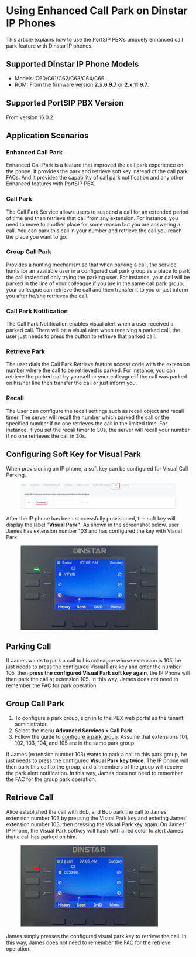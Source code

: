 # Using Enhanced Call Park on Dinstar IP Phones

This article explains how to use the PortSIP PBX’s uniquely enhanced call park feature with Dinstar IP phones.

## Supported Dinstar IP Phone Models

* Models: C60/C61/C62/C63/C64/C66&#x20;
* ROM: From the firmware version **2.x.6.9.7** or **2.x.11.9.7**.

## Supported PortSIP PBX Version

From version 16.0.2.

## Application Scenarios

### **Enhanced Call Park**

Enhanced Call Park is a feature that improved the call park experience on the phone. It provides the park and retrieve soft key instead of the call park FACs. And it provides the capability of call park notification and any other Enhanced features with PortSIP PBX.

### Call Park

The Call Park Service allows users to suspend a call for an extended period of time and then retrieve that call from any extension. For instance, you need to move to another place for some reason but you are answering a call. You can park this call in your number and retrieve the call you reach the place you want to go.

### Group Call Park

Provides a hunting mechanism so that when parking a call, the service hunts for an available user in a configured call park group as a place to park the call instead of only trying the parking user. For instance, your call will be parked in the line of your colleague if you are in the same call park group, your colleague can retrieve the call and then transfer it to you or just inform you after he/she retrieves the call.

### **Call Park Notification**

The Call Park Notification enables visual alert when a user received a parked call. There will be a visual alert when receiving a parked call, the user just needs to press the button to retrieve that parked call.

### **Retrieve Park**

The user dials the Call Park Retrieve feature access code with the extension number where the call to be retrieved is parked. For instance, you can retrieve the parked call by yourself or your colleague if the call was parked on his/her line then transfer the call or just inform you.

### **Recall**

The User can configure the recall settings such as recall object and recall timer. The server will recall the number which parked the call or the specified number if no one retrieves the call in the limited time. For instance, if you set the recall timer to 30s, the server will recall your number if no one retrieves the call in 30s.

## Configuring Soft Key for Visual Park

When provisioning an IP phone, a soft key can be configured for Visual Call Parking.&#x20;

<figure><img src="../../../.gitbook/assets/visual-park-1.png" alt=""><figcaption></figcaption></figure>

After the IP phone has been successfully provisioned, the soft key will display the label "**Visual Park"**. As shown in the screenshot below, user James has extension number 103 and has configured the key with Visual Park.

<figure><img src="../../../.gitbook/assets/dinstar_park1.jpg" alt="" width="375"><figcaption></figcaption></figure>

## Parking Call

If James wants to park a call to his colleague whose extension is 105, he just needs to press the configured Visual Park key and enter the number 105, then **press the configured Visual Park soft key again**, the IP Phone will then park the call at extension 105. In this way, James does not need to remember the FAC for park operation.

## Group Call Park

1. To configure a park group, sign in to the PBX web portal as the tenant administrator.
2. Select the menu **Advanced Services > Call Park**.&#x20;
3. Follow the guide to [configure a park group](./#adding-and-deleting-a-call-park-group). Assume that extensions 101, 102, 103, 104, and 105 are in the same park group.

If James (extension number 103) wants to park a call to this park group, he just needs to press the configured **Visual Park key twice**. The IP phone will then park this call to the group, and all members of the group will receive the park alert notification. In this way, James does not need to remember the FAC for the group park operation.

## Retrieve Call

Alice established the call with Bob, and Bob park the call to James' extension number 103 by pressing the Visual Park key and entering James' extension number 103, then pressing the Visual Park key again. On James' IP Phone, the Visual Park softkey will flash with a red color to alert James that a call has parked on him.

<figure><img src="../../../.gitbook/assets/dinstar_park2.jpg" alt="" width="375"><figcaption></figcaption></figure>

James simply presses the configured visual park key to retrieve the call.  In this way, James does not need to remember the FAC for the retrieve operation.
